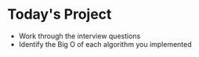 # Today's Project

* Work through the interview questions
* Identify the Big O of each algorithm you implemented
